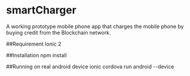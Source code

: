 # smartCharger
A working prototype mobile phone app that charges the mobile phone by buying credit from the Blockchain network.


##Requirement
Ionic 2


##Installation 
npm install


##Running on real android device
ionic cordova run android --device

